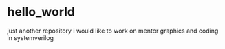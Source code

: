# hello_world
just another repository
i would like to work on mentor graphics and coding in systemverilog
